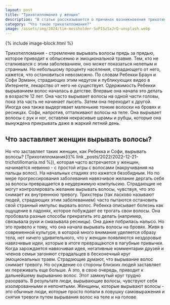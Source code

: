 ```yaml
---
layout: post
title: "Трихотилломания у женщин"
description: "В статье рассказывается о причинах возникновения трихотилломании у женщин"
category: "Что такое трихотилломания?"
image: /assets/img/2024/tim-mossholder-SxPISzSxJrQ-unsplash.webp
---
```



{% include image-block.html %}


Трихотилломания - стремление вырывать волосы прядь за прядью, которое приводит к облысению и эмоциональной травме. Тем, кто не сталкивался с этим заболеванием, 
оно может показаться нелепым и странным. Но  небольшому проценту населения, страдающего от него, кажется, что остановиться невозможно. По словам Ребекки Браун и 
Софи Эрманн, страдающих этим недугом и публикующих видео в Интернете, лекарство от него не существует. Одержимость Ребекки вырыванием волос началась в детстве.
Впервые она начала это делать в возрасте 12 лет. Она часто вырывает волосы на одной части головы, пока эта часть не начинает лысеть. Затем она переходит к другой.
Иногда она также выдергивает маленькие тонкие волоски на бровях и ресницах. Софи, напротив, отталкивают волосы на теле. Она вырывает волосы с 
рук и ног, оставляя некрасивые шрамы и рубцы, которые она вынуждена прикрывать даже в жаркий летний день.


## Что заставляет женщин вырывать волосы?

Но что заставляет таких женщин, как Ребекка и Софи, вырывать волосы? [Трихотилломания]({% link _posts/2022/2022-12-21-trichotillomania.md %}), 
которая часто встречается у женщин, начинается невинно - с простой игры с волосами (накручивания на пальцы волос). 
На начальных стадиях это кажется безобидным. Но по мере прогрессирования заболевания навязчивое желание дергать себя за волосы превращается 
в неудержимую компульсию. Страдающие не могут контролировать желание вырывать волосы, чувствуя, что это снимает их внутреннюю тревогу. 
Трихстеры (так ласково называют людей, страдающих этим заболеванием) часто пытаются остановить свой странный импульс вырвать волос.
Ребекка описывает болезнь как ощущение в ладонях, которое побуждает ее трогать свои волосы. Она пробовала разные способы
прекратить это делать (например, связывала руки и смазывала ресницы). Она даже побрилась налысо. Но это привело к тому, что она 
начала вырывать волосы на бровях. Живя в современной культуре, в которой много внимания уделяется образу тела, нет ничего 
удивительного, что у женщин появляются нездоровые навязчивые идеи, которые в итоге превращаются в пагубные привычки. Когда 
зарождается навязчивая идея, негативные комментарии друзей и членов семьи загоняют страдальцев в бесконечный круг эмоциональных 
травм. Страдающие думают, что вырывание волос снимает тревогу. Но осуждение со стороны близких людей заставляет их 
переживать еще больше. А это, в свою очередь, приводит к дальнейшему вырыванию волос. Этот замкнутый круг трудно разорвать. 
В результате люди, вырывающие волосы, чувствуют себя изолированными и непонятыми. Женщины, которые вырывают волосы - это обычные люди,
которые просто попали в ловушку самовыражения и снятия тревоги путем вырывания волос на теле и на голове.

